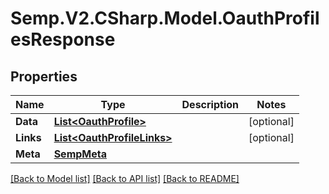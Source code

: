 # Semp.V2.CSharp.Model.OauthProfilesResponse
## Properties

Name | Type | Description | Notes
------------ | ------------- | ------------- | -------------
**Data** | [**List&lt;OauthProfile&gt;**](OauthProfile.md) |  | [optional] 
**Links** | [**List&lt;OauthProfileLinks&gt;**](OauthProfileLinks.md) |  | [optional] 
**Meta** | [**SempMeta**](SempMeta.md) |  | 

[[Back to Model list]](../README.md#documentation-for-models) [[Back to API list]](../README.md#documentation-for-api-endpoints) [[Back to README]](../README.md)

